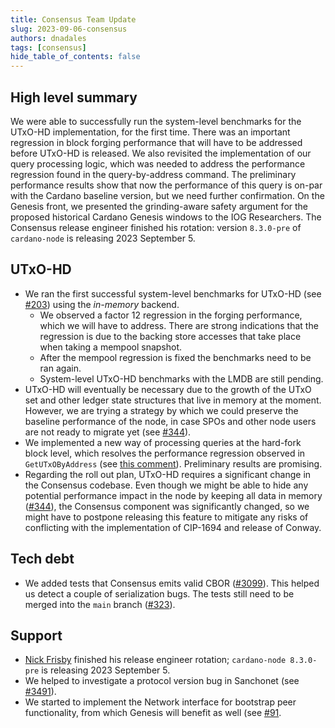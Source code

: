 ```yaml
---
title: Consensus Team Update
slug: 2023-09-06-consensus
authors: dnadales
tags: [consensus]
hide_table_of_contents: false
---
```


## High level summary

We were able to successfully run the system-level benchmarks for the UTxO-HD implementation, for the first time. There was an important regression in block forging performance that will have to be addressed before UTxO-HD is released. We also revisited the implementation of our query processing logic, which was needed to address the performance regression found in the query-by-address command. The preliminary performance results show that now the performance of this query is on-par with the Cardano baseline version, but we need further confirmation.
On the Genesis front, we presented the grinding-aware safety argument for the proposed historical Cardano Genesis windows to the IOG Researchers.
The Consensus release engineer finished his rotation: version `8.3.0-pre` of `cardano-node` is releasing 2023 September 5.

## UTxO-HD

- We ran the first successful system-level benchmarks for UTxO-HD (see [#203](https://github.com/input-output-hk/ouroboros-consensus/issues/203)) using the *in-memory* backend.
    - We observed a factor 12 regression in the forging performance, which we will have to address. There are strong indications that the regression is due to the backing store accesses that take place when taking a mempool snapshot.
    - After the mempool regression is fixed the benchmarks need to be ran again.
    - System-level UTxO-HD benchmarks with the LMDB are still pending.
- UTxO-HD will eventually be necessary due to the growth of the UTxO set and other ledger state structures that live in memory at the moment. However, we are trying a strategy by which we could preserve the baseline performance of the node, in case SPOs and other node users are not ready to migrate yet (see [#344](https://github.com/input-output-hk/ouroboros-consensus/issues/344)).
- We implemented a new way of processing queries at the hard-fork block level, which resolves the performance regression observed in `GetUTxOByAddress` (see [this comment](https://github.com/input-output-hk/ouroboros-consensus/issues/205#issuecomment-1706878418)). Preliminary results are promising.
- Regarding the roll out plan, UTxO-HD requires a significant change in the Consensus codebase. Even though we might be able to hide any potential performance impact in the node by keeping all data in memory ([#344](https://github.com/input-output-hk/ouroboros-consensus/issues/344)), the Consensus component was significantly changed, so we might have to postpone releasing this feature to mitigate any risks of conflicting with the implementation of CIP-1694 and release of Conway.

## Tech debt

- We added tests that Consensus emits valid CBOR ([#3099](https://github.com/input-output-hk/ouroboros-network/issues/3099)). This helped us detect a couple of serialization bugs. The tests still need to be merged into the `main` branch ([#323](https://github.com/input-output-hk/ouroboros-consensus/pull/323)).

## Support

- [Nick Frisby](https://github.com/nfrisby) finished his release engineer rotation; `cardano-node 8.3.0-pre` is releasing 2023 September 5.
- We helped to investigate a protocol version bug in Sanchonet (see [#3491](https://github.com/input-output-hk/cardano-ledger/issues/3491)).
- We started to implement the Network interface for bootstrap peer functionality, from which Genesis will benefit as well (see [#91](https://github.com/input-output-hk/ouroboros-consensus/issues/91).
